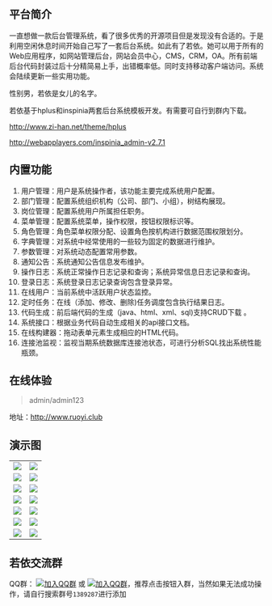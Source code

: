 ## 平台简介

一直想做一款后台管理系统，看了很多优秀的开源项目但是发现没有合适的。于是利用空闲休息时间开始自己写了一套后台系统。如此有了若依。她可以用于所有的Web应用程序，如网站管理后台，网站会员中心，CMS，CRM，OA。所有前端后台代码封装过后十分精简易上手，出错概率低。同时支持移动客户端访问。系统会陆续更新一些实用功能。

性别男，若依是女儿的名字。

若依基于hplus和inspinia两套后台系统模板开发。有需要可自行到群内下载。

http://www.zi-han.net/theme/hplus

http://webapplayers.com/inspinia_admin-v2.7.1 

## 内置功能

1.  用户管理：用户是系统操作者，该功能主要完成系统用户配置。
2.  部门管理：配置系统组织机构（公司、部门、小组），树结构展现。
3.  岗位管理：配置系统用户所属担任职务。
4.  菜单管理：配置系统菜单，操作权限，按钮权限标识等。
5.  角色管理：角色菜单权限分配、设置角色按机构进行数据范围权限划分。
6.  字典管理：对系统中经常使用的一些较为固定的数据进行维护。
7.  参数管理：对系统动态配置常用参数。
8.  通知公告：系统通知公告信息发布维护。
9.  操作日志：系统正常操作日志记录和查询；系统异常信息日志记录和查询。
10. 登录日志：系统登录日志记录查询包含登录异常。
11. 在线用户：当前系统中活跃用户状态监控。
12. 定时任务：在线（添加、修改、删除)任务调度包含执行结果日志。
13. 代码生成：前后端代码的生成（java、html、xml、sql)支持CRUD下载 。
14. 系统接口：根据业务代码自动生成相关的api接口文档。
15. 在线构建器：拖动表单元素生成相应的HTML代码。
16. 连接池监视：监视当期系统数据库连接池状态，可进行分析SQL找出系统性能瓶颈。
## 在线体验
> admin/admin123

地址：http://www.ruoyi.club

## 演示图

<table>
    <tr>
        <td><img src="https://oscimg.oschina.net/oscnet/25b5e333768d013d45a990c152dbe4d9d6e.jpg"/></td>
        <td><img src="https://oscimg.oschina.net/oscnet/55f92435662e6a799e9daac8a74fd46a1eb.jpg"/></td>
    </tr>
    <tr>
        <td><img src="https://oscimg.oschina.net/oscnet/e05d6184cde91f7bb74736a11727ac863fe.jpg"/></td>
        <td><img src="https://oscimg.oschina.net/oscnet/2fc14293b0c7a2a938441bb89b3edde98c1.jpg"/></td>
    </tr>
    <tr>
        <td><img src="https://oscimg.oschina.net/oscnet/1ffdb33f4ae588dd77d7b29779154fd555e.jpg"/></td>
        <td><img src="https://oscimg.oschina.net/oscnet/302762bb406c43ce7680637a793b1f67820.jpg"/></td>
    </tr>
    <tr>
        <td><img src="https://oscimg.oschina.net/oscnet/c3eab05442a6ffe87fd63cb1d4855b11d39.jpg"/></td>
        <td><img src="https://oscimg.oschina.net/oscnet/2b6483aa20459f9bfb9911d614ef8ac3c97.jpg"/></td>
    </tr>
	<tr>
        <td><img src="https://oscimg.oschina.net/oscnet/0aff434b32d6012dbf890c7f4603651c917.jpg"/></td>
        <td><img src="https://oscimg.oschina.net/oscnet/1f1f079c084d60c41ebfdd964d32b956efa.jpg"/></td>
    </tr>
	<tr>
        <td><img src="https://oscimg.oschina.net/oscnet/3cc7a4a5885978c1799d874d7727cfcf7a0.jpg"/></td>
        <td><img src="https://oscimg.oschina.net/oscnet/a323d288bf509b7180b1538fe2193d325b3.jpg"/></td>
    </tr>
	<tr>
        <td><img src="https://oscimg.oschina.net/oscnet/09cd252f86ce338745de291a78b271313be.jpg"/></td>
        <td><img src="https://oscimg.oschina.net/oscnet/10b12c7e673fee5ac3254f246354a4805b7.jpg"/></td>
    </tr>
</table>


## 若依交流群

QQ群： [![加入QQ群](https://img.shields.io/badge/QQ群-1389287-blue.svg)](http://shang.qq.com/wpa/qunwpa?idkey=4a9a52f5d9d9c65a8ea67859170ba835d95fc50ec74a2a722293e60e036b5016) 或 [![加入QQ群](https://img.shields.io/badge/QQ群-1389287-blue.svg)](https://jq.qq.com/?_wv=1027&k=5HBAaYN)，推荐点击按钮入群，当然如果无法成功操作，请自行搜索群号`1389287`进行添加